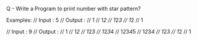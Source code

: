 
Q - Write a Program to print number with star pattern?

Examples:
// Input : 5
// Output :
//   1
//  1*2
// 1*2*3
//  1*2
//   1

// Input : 9
// Output :
//     1
//    1*2
//   1*2*3
//  1*2*3*4
// 1*2*3*4*5
//  1*2*3*4
//   1*2*3
//    1*2
//     1